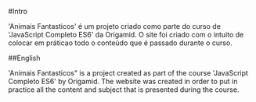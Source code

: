   #Intro
  
  'Animais Fantasticos' é um projeto criado como parte do curso de 'JavaScript Completo ES6' da Origamid. O site foi criado com o intuito de colocar em práticao todo o conteúdo que é passado durante o curso.
  
  ##English
  
  'Animais Fantasticos" is a project created as part of the course 'JavaScript Completo ES6' by Origamid. The website was created in order to put in practice all the content and subject that is presented during the course. 
